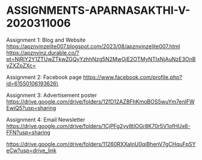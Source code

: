 # ASSIGNMENTS-APARNASAKTHI-V-2020311006

Assignment 1: Blog and Website
https://apznvinzelite007.blogspot.com/2023/08/apznvinzelite007.html
https://apznvinz.durable.co/?pt=NjRlY2Y1ZTUwZTkwZGQyYzhhNzg5N2MwOjE2OTMyNTIxNjAuNzE3OnByZXZpZXc=

Assignment 2: Facebook page 
https://www.facebook.com/profile.php?id=61550106193626\

Assignment 3: Advertisement poster
https://drive.google.com/drive/folders/12fD12AZ8FhKmoBOS5wuYm7enlFWEwiQ5?usp=sharing

Assignment 4: Email Newsletter
https://drive.google.com/drive/folders/1CjPFg2yy8tlOGr8K70r5V1ofHUx6-FFN?usp=sharing

https://drive.google.com/drive/folders/11260RXXaInU0qiBhenV7gCHquFpSYeCw?usp=drive_link
